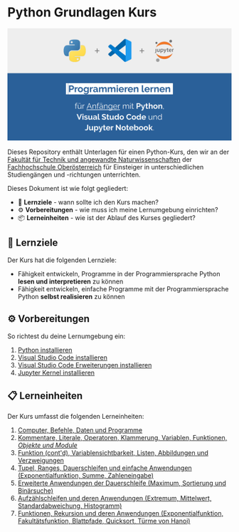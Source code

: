 # **Python** Grundlagen Kurs

![Vorschaubild](./Grafiken/LibreOffice/Vorschaubild.png)

Dieses Repository enthält Unterlagen für einen Python-Kurs, den wir an der [Fakultät für Technik und angewandte Naturwissenschaften](https://www.fh-ooe.at/campus-wels/) der [Fachhochschule Oberösterreich](https://www.fh-ooe.at) für Einsteiger in unterschiedlichen Studiengängen und -richtungen unterrichten.

Dieses Dokument ist wie folgt gegliedert:

- 🎯 **Lernziele** - wann sollte ich den Kurs machen?
- ⚙️ **Vorbereitungen** - wie muss ich meine Lernumgebung einrichten?
- 📦 **Lerneinheiten** - wie ist der Ablauf des Kurses gegliedert?

## 🎯 Lernziele

Der Kurs hat die folgenden Lernziele:

- Fähigkeit entwickeln, Programme in der Programmiersprache Python **lesen und interpretieren** zu können
- Fähigkeit entwickeln, einfache Programme mit der Programmiersprache Python **selbst realisieren** zu können

## ⚙️ Vorbereitungen

So richtest du deine Lernumgebung ein:

1. [Python installieren](./Vorbereitungen/01_Python/README.md)
1. [Visual Studio Code installieren](./Vorbereitungen/02_Visual_Studio_Code/README.md)
1. [Visual Studio Code Erweiterungen installieren](./Vorbereitungen/03_Visual_Studio_Code_Erweiterungen/README.md)
1. [Jupyter Kernel installieren](./Vorbereitungen/04_Jupyter_Kernel/README.md)

## 📋 Lerneinheiten

Der Kurs umfasst die folgenden Lerneinheiten:

1. [Computer, Befehle, Daten und Programme](./Lerneinheiten/Einheit_01/README.ipynb)
1. [Kommentare, Literale, Operatoren, Klammerung, Variablen, Funktionen, *Objekte und Module*](./Lerneinheiten/Einheit_02/README.ipynb)
1. [Funktion (cont'd), Variablensichtbarkeit, Listen, Abbildungen und Verzweigungen](./Unterlagen/Termin_04/)
1. [Tupel, Ranges, Dauerschleifen und einfache Anwendungen (Exponentialfunktion, Summe, Zahleneingabe)](./Unterlagen/Termin_05/)
1. [Erweiterte Anwendungen der Dauerschleife (Maximum, Sortierung und Binärsuche)](./Unterlagen/Termin_06/)
1. [Aufzählschleifen und deren Anwendungen (Extremum, Mittelwert, Standardabweichung, Histogramm)](./Unterlagen/Termin_07/)
1. [Funktionen, Rekursion und deren Anwendungen (Exponentialfunktion, Fakultätsfunktion, Blattpfade, Quicksort, Türme von Hanoi)](./Unterlagen/Termin_08/)